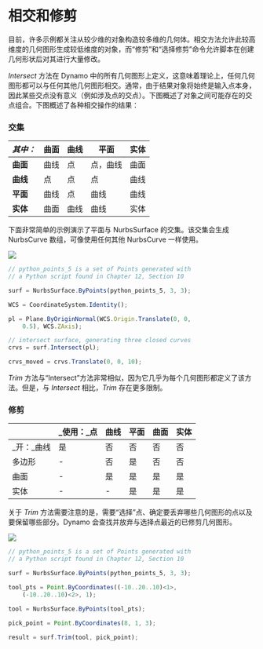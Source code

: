 # 相交和修剪

目前，许多示例都关注从较少维的对象构造较多维的几何体。相交方法允许此较高维度的几何图形生成较低维度的对象，而“修剪”和“选择修剪”命令允许脚本在创建几何形状后对其进行大量修改。

_Intersect_ 方法在 Dynamo 中的所有几何图形上定义，这意味着理论上，任何几何图形都可以与任何其他几何图形相交。通常，由于结果对象将始终是输入点本身，因此某些交点没有意义（例如涉及点的交点）。下图概述了对象之间可能存在的交点组合。下图概述了各种相交操作的结果：

### **交集**

| _其中：_     | 曲面 | 曲线 | 平面        | 实体   |
| ----------- | ------- | ----- | ------------ | ------- |
| **曲面** | 曲线   | 点 | 点，曲线 | 曲面 |
| **曲线**   | 点   | 点 | 点        | 曲线   |
| **平面**   | 曲线   | 点 | 曲线        | 曲线   |
| **实体**   | 曲面 | 曲线 | 曲线        | 实体   |

下面非常简单的示例演示了平面与 NurbsSurface 的交集。该交集会生成 NurbsCurve 数组，可像使用任何其他 NurbsCurve 一样使用。

![](../images/8-2/8/IntersectionAndTrim\_01.png)

```js
// python_points_5 is a set of Points generated with
// a Python script found in Chapter 12, Section 10

surf = NurbsSurface.ByPoints(python_points_5, 3, 3);

WCS = CoordinateSystem.Identity();

pl = Plane.ByOriginNormal(WCS.Origin.Translate(0, 0,
    0.5), WCS.ZAxis);

// intersect surface, generating three closed curves
crvs = surf.Intersect(pl);

crvs_moved = crvs.Translate(0, 0, 10);
```

_Trim_ 方法与“Intersect”方法非常相似，因为它几乎为每个几何图形都定义了该方法。但是，与 _Intersect_ 相比，_Trim_ 存在更多限制。

### **修剪**

|             | _使用：_点 | 曲线 | 平面 | 曲面 | 实体 |
| ----------- | -------------- | ----- | ----- | ------- | ----- |
| _开：_曲线 | 是            | 否    | 否    | 否      | 否    |
| 多边形     | -              | 否    | 是   | 否      | 否    |
| 曲面     | -              | 是   | 是   | 是     | 是   |
| 实体       | -              | -     | 是   | 是     | 是   |

关于 _Trim_ 方法需要注意的是，需要“选择”点、确定要丢弃哪些几何图形的点以及要保留哪些部分。Dynamo 会查找并放弃与选择点最近的已修剪几何图形。

![](../images/8-2/8/IntersectionAndTrim\_02.png)

```js
// python_points_5 is a set of Points generated with
// a Python script found in Chapter 12, Section 10

surf = NurbsSurface.ByPoints(python_points_5, 3, 3);

tool_pts = Point.ByCoordinates((-10..20..10)<1>,
    (-10..20..10)<2>, 1);

tool = NurbsSurface.ByPoints(tool_pts);

pick_point = Point.ByCoordinates(8, 1, 3);

result = surf.Trim(tool, pick_point);
```
